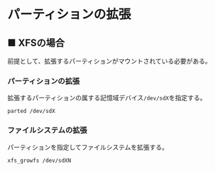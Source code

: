 # パーティションの拡張
## ■ XFSの場合
前提として、拡張するパーティションがマウントされている必要がある。
### パーティションの拡張
拡張するパーティションの属する記憶域デバイス`/dev/sdX`を指定する。
```
parted /dev/sdX
```

### ファイルシステムの拡張
パーティションを指定してファイルシステムを拡張する。
```
xfs_growfs /dev/sdXN
```

